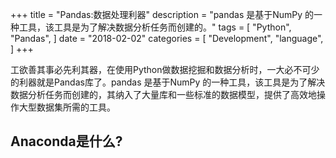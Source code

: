 +++
title = "Pandas:数据处理利器"
description = "pandas 是基于NumPy 的一种工具，该工具是为了解决数据分析任务而创建的。"
tags = [
    "Python",
    "Pandas",
]
date = "2018-02-02"
categories = [
    "Development",
    "language",
]
+++


工欲善其事必先利其器，在使用Python做数据挖掘和数据分析时，一大必不可少的利器就是Pandas库了。pandas 是基于NumPy 的一种工具，该工具是为了解决数据分析任务而创建的，其纳入了大量库和一些标准的数据模型，提供了高效地操作大型数据集所需的工具。

<!--more-->

## Anaconda是什么?
